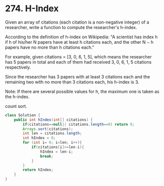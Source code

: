 # 274. H-Index 


Given an array of citations (each citation is a non-negative integer) of a researcher, write a function to compute the researcher's h-index.

According to the definition of h-index on Wikipedia: "A scientist has index h if h of his/her N papers have at least h citations each, and the other N − h papers have no more than h citations each."

For example, given citations = [3, 0, 6, 1, 5], which means the researcher has 5 papers in total and each of them had received 3, 0, 6, 1, 5 citations respectively.

Since the researcher has 3 papers with at least 3 citations each and the remaining two with no more than 3 citations each, his h-index is 3.

Note: If there are several possible values for h, the maximum one is taken as the h-index.

count sort.

```java
class Solution {
    public int hIndex(int[] citations) {
        if(citations==null|| citations.length==0) return 0;  
        Arrays.sort(citations);
        int len = citations.length;
        int hIndex = 0;
        for (int i= 0; i<len; i++){
            if(citations[i]>=len-i){
                hIndex = len-i;
                break;
            }
        }
        return hIndex;
    }
}
```

